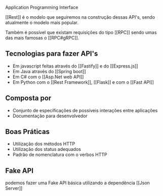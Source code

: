 
Application Programming Interface

[[Rest]] é o modelo que seguiremos na construção dessas API's, sendo atualmente o modelo mais popular.

Também é possível que existam requisições do tipo [[RPC]] sendo umas das mais famosas o [[RPC#gRPC]].

## Tecnologias para fazer API's

- Em javascript feitas através do [[Fastify]] e do [[Express.js]]
- Em Java através do [[Spring boot]]
- Em C# com o [[Asp.Net web API]]
- Em Python com o [[Rest Framework]], [[Flask]] e com o [[Fast API]]

## Composta por

- Conjunto de especificações de possíveis interações entre aplicações
- Documentação para desenvolvedor

## Boas Práticas

- Utilização dos métodos HTTP
- Utilização dos status adequados
- Padrão de nomenclatura com o verbos HTTP

## Fake API

podemos fazer uma Fake API básica utilizando a dependência [[Json Server]]

